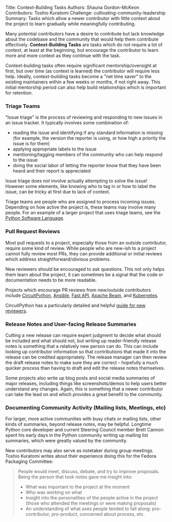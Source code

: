 Title: Context-Building Tasks
Authors: Shauna Gordon-McKeon
Contributors: Toshio Kuratomi
Challenge: cultivating-community-leadership
Summary: Tasks which allow a newer contributor with little context about the project to learn gradually while meaningfully contributing.


Many potential contributors have a desire to contribute but lack knowledge about the codebase and the community that would help them contribute effectively. **Context-Building Tasks** are tasks which do not require a lot of context, at least at the beginning, but encourage the contributor to learn more and more context as they continue with the task.

Context-building tasks often require significant mentorship/oversight at first, but over time (as context is learned) the contributor will require less help. Ideally, context-building tasks become a "net time saver" to the existing maintainers within a few weeks or months, if not right away. This initial mentorship period can also help build relationships which is important for retention.

### Triage Teams

"Issue triage" is the process of reviewing and responding to new issues in an issue tracker. It typically involves some combination of:

* reading the issue and identifying if any standard information is missing (for example, the version the reporter is using, or how high a priority the issue is for them) 
* applying appropriate labels to the issue
* mentioning/tagging members of the community who can help respond to the issue
* doing the social labor of letting the reporter know that they have been heard and their report is appreciated

Issue triage does *not* involve actually attempting to solve the issue! However some elements, like knowing who to tag in or how to label the issue, can be tricky at first due to lack of context. 

Triage teams are people who are assigned to process incoming issues. Depending on how active the project is, these teams may involve many people. For an example of a larger project that uses triage teams, see the [Python Software Language](https://devguide.python.org/triage/triage-team/).

### Pull Request Reviews

Most pull requests to a project, especially those from an outside contributor, require some kind of review. While people who are new-ish to a project cannot fully review most PRs, they can provide additional or initial reviews which address straightforward/obvious problems.

New reviewers should be encouraged to ask questions. This not only helps them learn about the project, it can sometimes be a signal that the code or documentation needs to be more readable. 

Projects which encourage PR reviews from new/outside contributors include [CircuitPython](https://learn.adafruit.com/contribute-to-circuitpython-with-git-and-github/giving-a-review), [Ansible](https://docs.ansible.com/ansible/latest/community/how_can_I_help.html#review-and-submit-pull-requests), [Fast API](https://fastapi.tiangolo.com/help-fastapi/#review-pull-requests), [Apache Beam](https://blogs.apache.org/comdev/entry/an-approach-to-community-building), and [Kubernetes](https://kubernetes.io/docs/contribute/review/reviewing-prs/).

CircuitPython has a particularly detailed and helpful [guide for new reviewers](https://learn.adafruit.com/contribute-to-circuitpython-with-git-and-github/giving-a-review).

### Release Notes and User-facing Release Summaries

Cutting a new release can require expert judgment to decide what should be included and what should not, but writing up reader-friendly release notes is something that a relatively new person can do. This can include looking up contributor information so that contributions that made it into the release can be credited appropriately. The release manager can then review the draft release notes to make sure they are correct - hopefully a much quicker process than having to draft and edit the release notes themselves.

Some projects also write up blog posts and social media summaries of major releases, including things like screenshots/demos to help users better understand any changes. Again, this is something that a newer contributor can take the lead on and which provides a great benefit to the community.

### Documenting Community Activity (Mailing lists, Meetings, etc)

 For larger, more active communities with busy chats or mailing lists, other kinds of summaries, beyond release notes, may be helpful. Longtime Python core developer and current Steering Council member Brett Cannon spent his early days in the Python community writing up mailing list summaries, which were greatly valued by the community.

 New contributors may also serve as notetaker during group meetings. Toshio Kuratomi writes about their experience doing this for the Fedora Packaging Committee: 
 
> People would meet, discuss, debate, and try to improve proposals. Being the person that took notes gave me insight into:
> 
> * What was important to the project at the moment
> * Who was working on what
> * Insight into the personalities of the people active in the project (those who attended the meetings or were making proposals)
> * An understanding of what axes people tended to fall along: pro-contributor, pro-product, concerned about process, etc.
